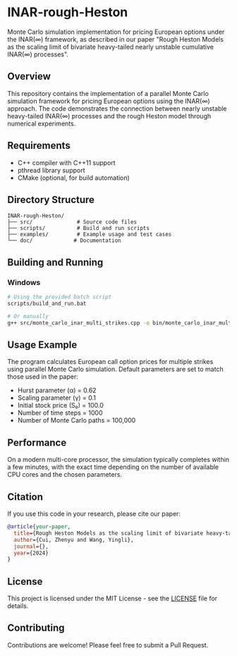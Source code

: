 # INAR-rough-Heston

Monte Carlo simulation implementation for pricing European options under the INAR(∞) framework, as described in our paper "Rough Heston Models as the scaling limit of bivariate heavy-tailed nearly unstable cumulative INAR(∞) processes".

## Overview

This repository contains the implementation of a parallel Monte Carlo simulation framework for pricing European options using the INAR(∞) approach. The code demonstrates the connection between nearly unstable heavy-tailed INAR(∞) processes and the rough Heston model through numerical experiments.

## Requirements

- C++ compiler with C++11 support
- pthread library support
- CMake (optional, for build automation)

## Directory Structure

```
INAR-rough-Heston/
├── src/              # Source code files
├── scripts/          # Build and run scripts
├── examples/         # Example usage and test cases
└── doc/             # Documentation
```

## Building and Running

### Windows
```bash
# Using the provided batch script
scripts/build_and_run.bat

# Or manually
g++ src/monte_carlo_inar_multi_strikes.cpp -o bin/monte_carlo_inar_multi_strikes.exe -std=c++11 -pthread -O2
```

## Usage Example

The program calculates European call option prices for multiple strikes using parallel Monte Carlo simulation. Default parameters are set to match those used in the paper:

- Hurst parameter (α) = 0.62
- Scaling parameter (γ) = 0.1
- Initial stock price (S₀) = 100.0
- Number of time steps = 1000
- Number of Monte Carlo paths = 100,000

## Performance

On a modern multi-core processor, the simulation typically completes within a few minutes, with the exact time depending on the number of available CPU cores and the chosen parameters.

## Citation

If you use this code in your research, please cite our paper:

```bibtex
@article{your-paper,
  title={Rough Heston Models as the scaling limit of bivariate heavy-tailed nearly unstable cumulative INAR(∞) processes},
  author={Cui, Zhenyu and Wang, Yingli},
  journal={},
  year={2024}
}
```

## License

This project is licensed under the MIT License - see the [LICENSE](LICENSE) file for details.

## Contributing

Contributions are welcome! Please feel free to submit a Pull Request. 